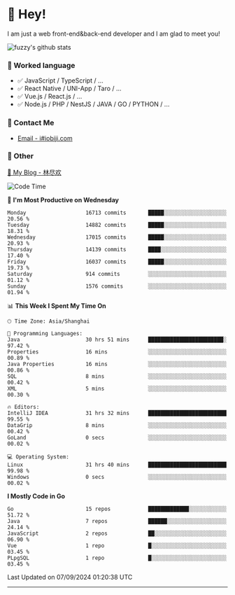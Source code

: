 # 👋 Hey!

I am just a web front-end&back-end developer and I am glad to meet you!

![fuzzy's github stats](https://github-readme-stats.vercel.app/api?username=JaydenForYou&&show_icons=true&&title_color=1abc9c&&icon_color=1abc9c)


### 📝 Worked language

- ✅ JavaScript / TypeScript / ...
- ✅ React Native / UNI-App / Taro / ...
- ✅ Vue.js / React.js / ...
- ✅ Node.js / PHP / NestJS / JAVA / GO / PYTHON / ...

### 📮 Contact Me

- [Email - i#iobiji.com](mailto:i@iobiji.com)


### 🤪 Other

[📌 My Blog - 林尽欢](https://iobiji.com)

<!--START_SECTION:waka-->
![Code Time](http://img.shields.io/badge/Code%20Time-1%2C026%20hrs%2058%20mins-blue)

📅 **I'm Most Productive on Wednesday** 

```text
Monday                   16713 commits       █████░░░░░░░░░░░░░░░░░░░░   20.56 % 
Tuesday                  14882 commits       █████░░░░░░░░░░░░░░░░░░░░   18.31 % 
Wednesday                17015 commits       █████░░░░░░░░░░░░░░░░░░░░   20.93 % 
Thursday                 14139 commits       ████░░░░░░░░░░░░░░░░░░░░░   17.40 % 
Friday                   16037 commits       █████░░░░░░░░░░░░░░░░░░░░   19.73 % 
Saturday                 914 commits         ░░░░░░░░░░░░░░░░░░░░░░░░░   01.12 % 
Sunday                   1576 commits        ░░░░░░░░░░░░░░░░░░░░░░░░░   01.94 % 
```


📊 **This Week I Spent My Time On** 

```text
🕑︎ Time Zone: Asia/Shanghai

💬 Programming Languages: 
Java                     30 hrs 51 mins      ████████████████████████░   97.42 % 
Properties               16 mins             ░░░░░░░░░░░░░░░░░░░░░░░░░   00.89 % 
Java Properties          16 mins             ░░░░░░░░░░░░░░░░░░░░░░░░░   00.86 % 
SQL                      8 mins              ░░░░░░░░░░░░░░░░░░░░░░░░░   00.42 % 
XML                      5 mins              ░░░░░░░░░░░░░░░░░░░░░░░░░   00.30 % 

🔥 Editors: 
IntelliJ IDEA            31 hrs 32 mins      █████████████████████████   99.55 % 
DataGrip                 8 mins              ░░░░░░░░░░░░░░░░░░░░░░░░░   00.42 % 
GoLand                   0 secs              ░░░░░░░░░░░░░░░░░░░░░░░░░   00.02 % 

💻 Operating System: 
Linux                    31 hrs 40 mins      █████████████████████████   99.98 % 
Windows                  0 secs              ░░░░░░░░░░░░░░░░░░░░░░░░░   00.02 % 
```

**I Mostly Code in Go** 

```text
Go                       15 repos            █████████████░░░░░░░░░░░░   51.72 % 
Java                     7 repos             ██████░░░░░░░░░░░░░░░░░░░   24.14 % 
JavaScript               2 repos             ██░░░░░░░░░░░░░░░░░░░░░░░   06.90 % 
Vue                      1 repo              █░░░░░░░░░░░░░░░░░░░░░░░░   03.45 % 
PLpgSQL                  1 repo              █░░░░░░░░░░░░░░░░░░░░░░░░   03.45 % 
```




 Last Updated on 07/09/2024 01:20:38 UTC
<!--END_SECTION:waka-->
---
